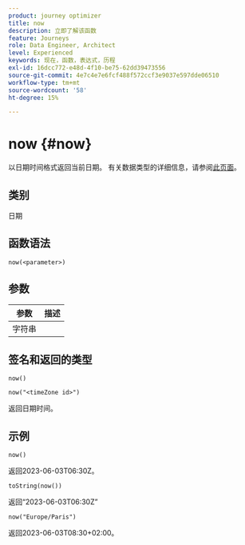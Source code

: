 ```yaml
---
product: journey optimizer
title: now
description: 立即了解该函数
feature: Journeys
role: Data Engineer, Architect
level: Experienced
keywords: 现在，函数，表达式，历程
exl-id: 16dcc772-e48d-4f10-be75-62dd39473556
source-git-commit: 4e7c4e7e6fcf488f572ccf3e9037e597dde06510
workflow-type: tm+mt
source-wordcount: '58'
ht-degree: 15%

---
```


# now {#now}

以日期时间格式返回当前日期。 有关数据类型的详细信息，请参阅[此页面](../expression/data-types.md)。

## 类别

日期

## 函数语法

`now(<parameter>)`

## 参数

| 参数 | 描述 |
|--- |--- |
| 字符串 |  |

## 签名和返回的类型

`now()`

`now("<timeZone id>")`

返回日期时间。

## 示例

`now()`

返回2023-06-03T06:30Z。

`toString(now())`

返回“2023-06-03T06:30Z”

`now("Europe/Paris")`

返回2023-06-03T08:30+02:00。
